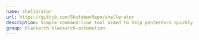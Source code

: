 ```yaml
---
name: shellerator
url: https://github.com/ShutdownRepo/shellerator
description: Simple command-line tool aimed to help pentesters quickly generate one-liner reverse/bind shells in multiple languages.
group: blackarch blackarch-automation
---
```

